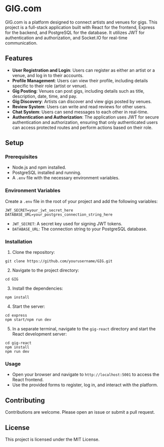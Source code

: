# GIG.com

GIG.com is a platform designed to connect artists and venues for gigs. This project is a full-stack application built with React for the frontend, Express for the backend, and PostgreSQL for the database. It utilizes JWT for authentication and authorization, and Socket.IO for real-time communication.

## Features

- **User Registration and Login**: Users can register as either an artist or a venue, and log in to their accounts.
- **Profile Management**: Users can view their profile, including details specific to their role (artist or venue).
- **Gig Posting**: Venues can post gigs, including details such as title, description, date, time, and pay.
- **Gig Discovery**: Artists can discover and view gigs posted by venues.
- **Review System**: Users can write and read reviews for other users.
- **Chat System**: Users can send messages to each other in real-time.
- **Authentication and Authorization**: The application uses JWT for secure authentication and authorization, ensuring that only authenticated users can access protected routes and perform actions based on their role.

## Setup

### Prerequisites

- Node.js and npm installed.
- PostgreSQL installed and running.
- A `.env` file with the necessary environment variables.

### Environment Variables

Create a `.env` file in the root of your project and add the following variables:

```
JWT_SECRET=your_jwt_secret_here
DATABASE_URL=your_postgres_connection_string_here

```

- `JWT_SECRET`: A secret key used for signing JWT tokens.
- `DATABASE_URL`: The connection string to your PostgreSQL database.

### Installation

1. Clone the repository:

```
git clone https://github.com/yourusername/GIG.git
```

2. Navigate to the project directory:

```
cd GIG
```

3. Install the dependencies:

```
npm install
```

4. Start the server:

```
cd express
npm start/npm run dev
```

5. In a separate terminal, navigate to the `gig-react` directory and start the React development server:

```
cd gig-react
npm install
npm run dev
```

### Usage

- Open your browser and navigate to `http://localhost:5001` to access the React frontend.
- Use the provided forms to register, log in, and interact with the platform.

## Contributing

Contributions are welcome. Please open an issue or submit a pull request.

## License

This project is licensed under the MIT License.
